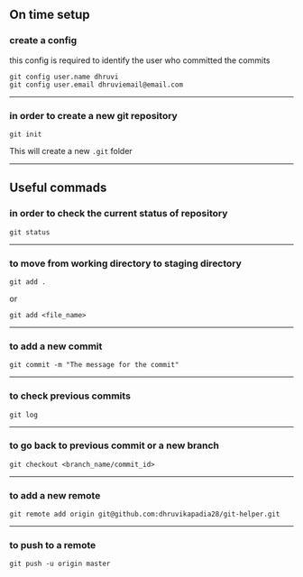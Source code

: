 ## On time setup

### create a config
this config is required to identify the user who committed the commits
```
git config user.name dhruvi
git config user.email dhruviemail@email.com
```

---

### in order to create a new git repository
```
git init
```
This will create a new `.git` folder

---

## Useful commads

### in order to check the current status of repository
```
git status
```
---

### to move from working directory to staging directory
```
git add .
```
or
```
git add <file_name>
```
---

### to add a new commit
```
git commit -m "The message for the commit"
```
---

### to check previous commits
```
git log
```

---

### to go back to previous commit or a new branch
```
git checkout <branch_name/commit_id>
```

---

### to add a new remote
```
git remote add origin git@github.com:dhruvikapadia28/git-helper.git
```
---

### to push to a remote
```
git push -u origin master
```
